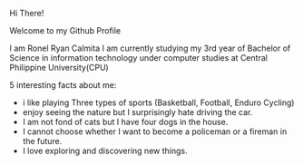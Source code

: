 Hi There! 

Welcome to my Github Profile 

I am Ronel Ryan Calmita 
I am currently studying my 3rd year of Bachelor of Science in information technology under computer studies at Central Philippine University(CPU)

5 interesting facts about me:
* i like playing Three types of sports (Basketball, Football, Enduro Cycling)
* enjoy seeing the nature but I surprisingly hate driving the car.
* I am not fond of cats but I have four dogs in the house.
* I cannot choose whether I want to become a policeman or a fireman in the future.
* I love exploring and discovering new things.
